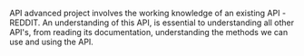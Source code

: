 API advanced project involves the working knowledge of an existing API -REDDIT. An understanding of this API, is essential to understanding all other API's, from reading its documentation, understanding the methods we can use and using the API.